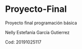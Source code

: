 # Proyecto-Final
Proyecto final programación básica

Nelly Estefanía García Gutierrez

Cod: 20191025117
